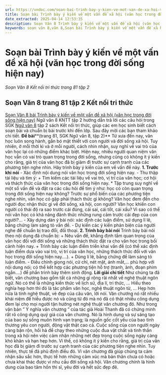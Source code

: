```yaml
---
url: https://vndoc.com/soan-bai-trinh-bay-y-kien-ve-mot-van-de-xa-hoi-van-hoc-trong-doi-song-hien-nay-317452
title: Soạn bài Trình bày ý kiến về một vấn đề xã hội (văn học trong đời sống hiện nay) - Soạn Văn 8 Kết nối tri thức trang 81 tập 2 - VnDoc.com
date_extracted: 2025-04-14 12:53:35
description: Soạn Văn 8 Trình bày ý kiến về một vấn đề xã hội (văn học trong đời sống hiện nay) là bài soạn bài mẫu thuộc chương trình Ngữ văn lớp 8 KNTT học kì 2. Mời các bạn cùng tham khảo bài soạn để chuẩn bị cho bài học sắp tới của mình.
keywords: soạn văn 8,văn 8,Soạn bài Trình bày ý kiến về một vấn đề xã hội (văn học trong đời sống hiện nay),ngữ văn 8,soan van 8,soạn văn lớp 8,giải văn 8,soạn văn 8 tập 2,soạn văn 8 Trình bày ý kiến về một vấn đề xã hội (văn học trong đời sống hiện nay),soạn văn 8 kết nối tri thức,văn 8 kntt,ngữ văn 8 kết nối tri thức,Viết bài văn phân tích một tác phẩm (truyện),soạn bài Trình bày ý kiến về một vấn đề xã hội (văn học trong đời sống hiện nay) lớp 8,soạn văn 8 kntt,văn 8 kết nối tri thức
---
```


# Soạn bài Trình bày ý kiến về một vấn đề xã hội \(văn học trong đời sống hiện nay\)
_Soạn Văn 8 Kết nối tri thức trang 81 tập 2_
## **Soạn Văn 8 trang 81 tập 2 Kết nối tri thức**
[Soạn Văn 8 bài Trình bày ý kiến về một vấn đề xã hội \(văn học trong đời sống hiện nay\)](<https://vndoc.com/soan-bai-trinh-bay-y-kien-ve-mot-van-de-xa-hoi-van-hoc-trong-doi-song-hien-nay-317452>) Ngữ văn 8 KNTT tập 2 hướng dẫn trả lời các câu hỏi trong SGK [Ngữ văn 8](<https://vndoc.com/ngu-van-8-ket-noi-tri-thuc>) tập 2  sách Kết nối tri thức, giúp các em học sinh biết cách soạn bài và chuẩn bị bài trước khi đến lớp. Sau đây mời các bạn tham khảo chi tiết.
**Đề bài****\(trang 81, SGK Ngữ văn 8, tập 2\)**
Từ xưa đến nay, văn học luôn song hành, gắn bó mật thiết với con người và đời sống xã hội. Tuy nhiên, ở mỗi thời kì và ở mỗi người, cách nhìn nhận, suy nghĩ về vai trò của văn học lại có những điểm khác biệt. Hiện nay, nhiều người quan niệm văn học vẫn có vai trò quan trọng trong đời sống, nhưng cũng có không ít ý kiến cho rằng, giá trị của văn học đã bị giảm đi trước sự cạnh tranh của các phương tiện nghe nhìn. Hãy trình bày ý kiến của em về vấn đề này.
**1\. Trước khi nói**
\- Xác định nội dung nói văn học trong đời sống hiện nay.
\- Thu thập tài liệu và tìm ý:
\+ Tìm kiếm các tài liệu về vai trò, vị trí của văn học; cơ hội và thách thức của văn học trong đời sống hiện nay.
\* Tập trung suy nghĩ về một số vấn đề và đặt ra các câu hỏi để tìm ý như: học có còn quan trọng trong đời sống hiện nay không? Trước sự phổ biến của các phương tiện nghe nhìn, văn học có gặp phải thách thức gì không? Văn học đem đến cho người đọc nhận thức gì về đời sống, xã hội, con người? Văn học khiến con người có thái độ ra sao trước cái đúng, cái sai, cái tốt, cái xấu? Vì sao có thể nói văn học có khả năng đánh thức những rung cảm trước cái đẹp của con người?...
\- Xây dựng dàn ý bài nói: xác định các luận điểm, sử dụng lí lẽ, bằng chứng làm sáng tỏ vấn đề.
\- Dự kiến các ý kiến phản biện của người nghe để chuẩn bị trao đổi, đối thoại.
**2\. Trình bày bài nói**
Trình bày bài nói theo nội dung đã chuẩn bị:
\+ Nêu vấn đề, khẳng định tầm quan trọng của văn học đối với đời sống và những thách thức đặt ra cho văn học trong bối cảnh hiện nay.
\+ Trình bày các luận điểm triển khai vấn đề \(có thể xác định luận điểm dựa vào
vai trò, vị trí của văn học, những thách thức đối với văn học trong đời sống hiện nay....\).
\+ Dùng lí lẽ, bằng chứng để làm sáng tỏ luận điểm.
\- Điều chỉnh giọng nói, cử chỉ, nét mặt, ánh mắt,... phù hợp với nội dung nói; có thể kết hợp các phương tiện hỗ trợ \(tranh, ảnh, đoạn phim ngắn....\) để phần trình bày thêm sinh động.
**Lời giải chi tiết**
Như chúng ta đã biết, văn chương bao gồm tất cả những gì rộng rãi nhất về nghệ thuật ngôn ngữ. Nó có thể là những kiến thức về lịch sử, địa lí, tri thức, … Hiểu theo nghĩa hẹp hơn thì đó là tác phẩm văn học, nghệ thuật ngôn từ, … Hẹp hơn nữa là tính nghệ thuật, vẻ đẹp của câu văn, lời nói. Văn chương nó rất nhiều khái niệm để hiểu được nó và cũng từ đó mà nó đã có thật nhiều công dụng đem lại cho mọi người tận hưởng nét nghệ thuật văn chương đó. Như trong văn bản ” Ý nghĩa văn chương ” của tác giả Hoài Thanh đã có chứng minh rất rõ công dụng quý giá của văn chương. Nó là hình dung và sự sáng tạo của bao sự sống muôn hình vạn trạng; là nguồn gốc cốt yếu của bao tình thương yêu con người, động vật thật cao cả. Cuộc sống của con người ngày càng bận rộn, hối hả để chạy theo những cuộc đua vật chất và tinh thần trong xã hội nên việc cảm nhận những nét đẹp trong cuộc sống ngày càng khó khăn và hạn hẹp hơn. Vì thế, có không ít ý kiến cho rằng, giá trị của văn học đã bị giảm đi trước sự cạnh tranh của các phương tiện nghe nhìn. Tuy nhiên, thực tế đã phủ định điều đó. Vì văn chương đã giúp chúng ta cảm nhận sâu sắc hơn, thực tế hơn những cảm xúc mà bản thân chưa có hoặc chưa khai thác được vì nhu cầu đời sống xã hội. Văn chương chính là hình dung của bao tâm hồn thi sĩ, yêu đời và hết sức đẹp đẽ.
